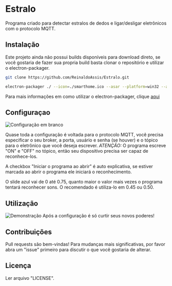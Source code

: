 # Estralo
Programa criado para detectar estralos de dedos e ligar/desligar eletrônicos com o protocolo MQTT.

## Instalação

Este projeto ainda não possui builds disponíveis para download direto, se você gostaria de fazer sua propria build basta clonar o repositório e utilizar o electron-packager.

```bash
git clone https://github.com/ReinaldoAssis/Estralo.git
```
```bash
electron-packager ./ --icon=./smarthome.ico --asar --platform=win32 --arch=ia32 --overwrite
```
Para mais informações em como utilizar o electron-packager, clique [aqui](https://github.com/electron/electron-packager#user-content-installation)

## Configuraçao

![Configuração em branco](https://i.ibb.co/Fqw7H9w/image.png)

Quase toda a configuração é voltada para o protocolo MQTT, você precisa especificar o seu broker, a porta, usuário e senha (se houver) e o tópico para o eletrônico que você deseja escrever. *ATENÇÃO:* O programa escreve "ON" e "OFF" no tópico, então seu dispositivo precisa ser capaz de reconhece-los.

A checkbox "Iniciar o programa ao abrir" é auto explicativa, se estiver marcada ao abrir o programa ele iniciará o reconhecimento.

O slide azul vai de 0 até 0.75, quanto maior o valor mais vezes o programa tentará reconhecer sons. O recomendado é utiliza-lo em 0.45 ou 0.50.

## Utilização
![Demonstração](https://i.ibb.co/vxr42DM/ezgif-com-add-text.gif)
Após a configuração é só curtir seus novos poderes!

## Contribuições
Pull requests são bem-vindas! Para mudanças mais significativas, por favor abra um "issue" primeiro para discutir o que você gostaria de alterar.

## Licença
Ler arquivo "LICENSE".
